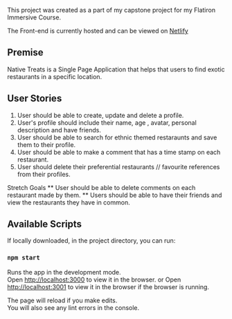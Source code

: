 This project was created as a part of my capstone project for my Flatiron Immersive Course. 

The Front-end is currently hosted and can be viewed on  [Netlify](https://native-treats.netlify.com/)

## Premise
Native Treats is a Single Page Application that helps that users to find exotic restaurants in a specific location.

## User Stories
1. User should be able to create, update and delete a profile.
2. User's profile should include their name, age , avatar,      personal description and have friends. 
3. User should be able to search for ethnic themed restaraunts and save them to their profile.
4. User should be able to make a comment that has a time stamp on each restaurant. 
5. User should delete their preferential restaurants // favourite references from their profiles.

Stretch Goals
** User should be able to delete comments on each restaurant made by them. 
** Users should be able to have their friends and view the restaurants they have in common.

## Available Scripts

If locally downloaded, in the project directory, you can run:

### `npm start`

Runs the app in the development mode.<br>
Open [http://localhost:3000](http://localhost:3000) to view it in the browser.
or
Open [http://localhost:3001](http://localhost:3001) to view it in the browser if the browser is running.

The page will reload if you make edits.<br>
You will also see any lint errors in the console.
